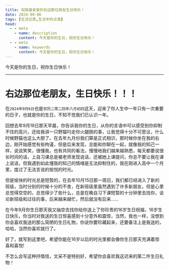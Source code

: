 ```yaml
---
title: 祝我最亲爱的右边那位朋友生日快乐！
date: 2024-09-06
tags: [生活记录,生活中的点滴]
head:
  - - meta
    - name: description
      content: 今天是你的生日，祝你生日快乐！
  - - meta
    - name: keywords
      content: 今天是你的生日，祝你生日快乐！
---
```


今天是你的生日，祝你生日快乐！

---

<h1>右边那位老朋友，生日快乐！！！</h1>
在<code>2024年9月6日</code>也是<code>农历二零二四年八月初四</code>这天，迎来了你人生中一年只有一次重要的日子，也就是你的生日，不知不觉我们已认识一年。

回想去年9月18日那天早晨，你告诉我你的生日，从你的言语中可以感受到你抑制不住的高兴，还给我讲一只野猫叼走你火腿肠的事，让我觉得十分不可思议，什么时候野猫也这么大胆了。在去年九月份我们算是正式相识，那时候你坐在我的右边，刚开始感觉有些拘谨，但是后来发现，总能和你聊在一起，就像我的知己一样，说说笑笑，很懂我，也有共同的看法，慢慢地我们越来越熟悉，每天都要说很长时间的话，上自习课总是被老师发现说话，还被她上课提问，你总不要让我在课上说话，但我遇到如此懂我的知己的情绪是无法抑制住的，我在刚进入高中一个月里，度过了无法言说的愉悦的时光。

但是愉快的时光总是短暂的，在去年10月15日那一周日，我们都已经进入了新的班级，当时分别的时候十分的不舍，在新班级里虽然遇到了许多新朋友，但是心里总觉得空空的，总觉得少了些什么，总是在晚自习下课短暂的十分钟里去找你，谈论新班级和过往的事，后来越来越忙，然后就没有后来......

在今年9月你生日那天我又抽空去找你给你送上了你珍贵的16岁生日祝福，16岁生日快乐，你当时对我送的生日惊喜感到十分意外和震惊，当然，我也一样，没想到你会喜欢我送的那么简陋的生日礼物，你说你要珍藏起来，还要备注上是我送的，哈哈，当然你喜欢就行了。

好了，就写到这里吧，希望你能在16岁以后的时光里都会像你生日那天充满着惊喜和喜悦!

不怎么会写这种抒情信，文采不是特别好，希望你会喜欢我这迟来的第二件生日礼物！
